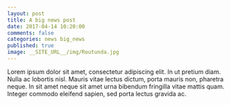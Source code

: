 ```yaml
---
layout: post
title: A big news post
date: 2017-04-14 10:20:00
comments: false
categories: news big_news
published: true
image: __SITE_URL__/img/Routunda.jpg
---
```


Lorem ipsum dolor sit amet, consectetur adipiscing elit. In ut pretium diam. Nulla ac lobortis nisl. Mauris vitae lectus dictum, porta mauris non, pharetra neque. In sit amet neque sit amet urna bibendum fringilla vitae mattis quam. Integer commodo eleifend sapien, sed porta lectus gravida ac.
